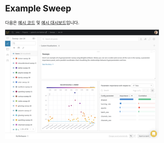 # Example Sweep

다음은 [예시 코드](https://github.com/wandb/examples/tree/master/examples/pytorch/pytorch-cnn-fashion) 및 [예시 대시보드](https://app.wandb.ai/carey/pytorch-cnn-fashion/sweeps/v8dil26q)입니다.

![](../.gitbook/assets/demo-sweep-dash.png)

